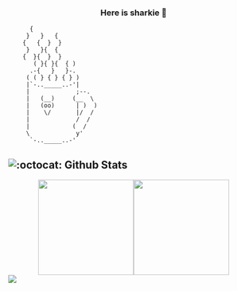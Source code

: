 ### <div align="center">Here is sharkie 👋 </div>


```
      {
	 }   }   {
	{   {  }  }
	 }   }{  {
	{  }{  }  }
       ( }{ }{  { )
      .-{   }   }-.
     ( ( } { } { } )
     |`-.._____..-'|
     |             ;--.
     |   (__)     (__  \
     |   (oo)      | )  )
     |    \/       |/  /
     |             /  /
     |            (  /
     \             y'
      `-.._____..-'
```



## ![:octocat:](https://github.githubassets.com/images/icons/emoji/octocat.png) Github Stats

<div style="display: flex; justify-content: center; align-items: center; flex-wrap: nowrap;">
	<img height="192px" style="grid-column: span 6 / span 6;" src="https://github-readme-stats.vercel.app/api?username=salmonfishycooked" />
	<img height="192px" style="grid-column: span 6 / span 6;" src="https://github-readme-stats.vercel.app/api/top-langs/?username=salmonfishycooked" />
</div>

<img align="center" src="https://github-profile-trophy.vercel.app/?username=salmonfishycooked" />
